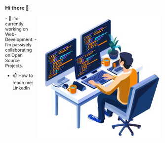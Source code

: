 ### Hi there 👋

<!--
**Apsan1/Apsan1** is a ✨ _special_ ✨ repository because its `README.md` (this file) appears on your GitHub profile.

Here are some ideas to get you started:

- 🔭 I’m currently working on ...
- 🌱 I’m currently learning ...
- 👯 I’m looking to collaborate on ...
- 🤔 I’m looking for help with ...
- 💬 Ask me about ...
- 📫 How to reach me: ...
- 😄 Pronouns: ...
- ⚡ Fun fact: ...
-->

<img src="imgs/Programming.png" align="right" width="400" height="400">

<p size="20px">
- 🌱 I’m currently working on Web-Development.
-  I’m passively collaborating on Open Source Projects. 
</p>


- 📫 How to reach me: [LinkedIn](https://www.linkedin.com/in/apsan/)